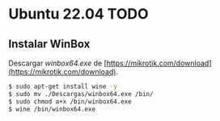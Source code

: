 # Ubuntu 22.04 TODO

## Instalar WinBox

Descargar _winbox64.exe_ de [https://mikrotik.com/download](https://mikrotik.com/download).

```bash
$ sudo apt-get install wine -y
$ sudo mv ./Descargas/winbox64.exe /bin/
$ sudo chmod a+x /bin/winbox64.exe
$ wine /bin/winbox64.exe
```
